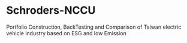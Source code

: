# Schroders-NCCU
Portfolio Construction, BackTesting and Comparison of Taiwan electric vehicle industry based on ESG and low Emission
